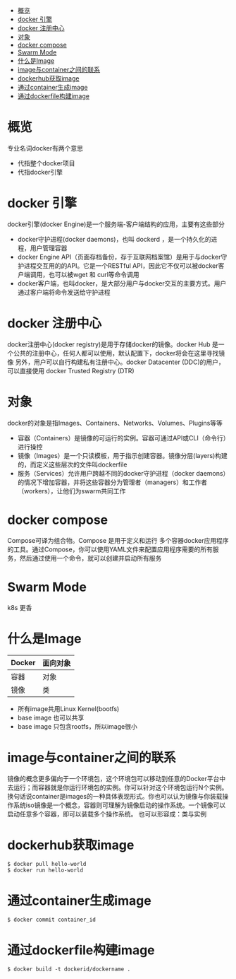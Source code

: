 <!-- TOC -->

- [概览](#概览)
- [docker 引擎](#docker-引擎)
- [docker 注册中心](#docker-注册中心)
- [对象](#对象)
- [docker compose](#docker-compose)
- [Swarm Mode](#swarm-mode)
- [什么是Image](#什么是image)
- [image与container之间的联系](#image与container之间的联系)
- [dockerhub获取image](#dockerhub获取image)
- [通过container生成image](#通过container生成image)
- [通过dockerfile构建image](#通过dockerfile构建image)

<!-- /TOC -->

# 概览
专业名词docker有两个意思
+ 代指整个docker项目
+ 代指docker引擎

# docker 引擎
docker引擎(docker Engine)是一个服务端-客户端结构的应用，主要有这些部分
+ docker守护进程(docker daemons)，也叫 dockerd ，是一个持久化的进程，用户管理容器
+ docker Engine API（页面存档备份，存于互联网档案馆）是用于与docker守护进程交互用的的API。它是一个RESTful API，因此它不仅可以被docker客户端调用，也可以被wget 和 curl等命令调用
+ docker客户端，也叫docker，是大部分用户与docker交互的主要方式。用户通过客户端将命令发送给守护进程

# docker 注册中心
docker注册中心(docker registry)是用于存储docker的镜像。docker Hub 是一个公共的注册中心，任何人都可以使用，默认配置下，docker将会在这里寻找镜像
另外，用户可以自行构建私有注册中心。docker Datacenter (DDC)的用户，可以直接使用 docker Trusted Registry (DTR)

# 对象
docker的对象是指Images、Containers、Networks、Volumes、Plugins等等
+ 容器（Containers）是镜像的可运行的实例。容器可通过API或CLI（命令行）进行操控
+ 镜像（Images）是一个只读模板，用于指示创建容器。镜像分层(layers)构建的，而定义这些层次的文件叫dockerfile
+ 服务（Services）允许用户跨越不同的docker守护进程（docker daemons）的情况下增加容器，并将这些容器分为管理者（managers）和工作者（workers），让他们为swarm共同工作

# docker compose
Compose可译为组合物。Compose 是用于定义和运行 多个容器docker应用程序 的工具。通过Compose，你可以使用YAML文件来配置应用程序需要的所有服务，然后通过使用一个命令，就可以创建并启动所有服务

# Swarm Mode
k8s 更香

# 什么是Image
Docker | 面向对象
-------|-----
容器 | 对象
镜像 | 类

+ 所有image共用Linux Kernel(bootfs)
+ base image 也可以共享
+ base image 只包含rootfs，所以image很小

# image与container之间的联系
镜像的概念更多偏向于一个环境包，这个环境包可以移动到任意的Docker平台中去运行；而容器就是你运行环境包的实例。你可以针对这个环境包运行N个实例。换句话说container是images的一种具体表现形式。你也可以认为镜像与你装载操作系统iso镜像是一个概念，容器则可理解为镜像启动的操作系统。一个镜像可以启动任意多个容器，即可以装载多个操作系统。
也可以形容成：类与实例

# dockerhub获取image
```
$ docker pull hello-world
$ docker run hello-world
```

# 通过container生成image
```
$ docker commit container_id
```

# 通过dockerfile构建image
```
$ docker build -t dockerid/dockername .
```
